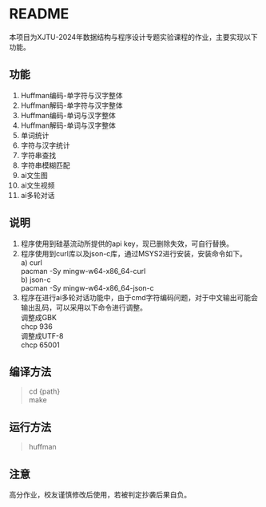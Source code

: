 # README
本项目为XJTU-2024年数据结构与程序设计专题实验课程的作业，主要实现以下功能。
## 功能
1. Huffman编码-单字符与汉字整体
2. Huffman解码-单字符与汉字整体
3. Huffman编码-单词与汉字整体
4. Huffman解码-单词与汉字整体
5. 单词统计
6. 字符与汉字统计
7. 字符串查找
8. 字符串模糊匹配
9. ai文生图
10. ai文生视频
11. ai多轮对话
## 说明
1. 程序使用到硅基流动所提供的api key，现已删除失效，可自行替换。
2. 程序使用到curl库以及json-c库，通过MSYS2进行安装，安装命令如下。  
    a) curl  
    pacman -Sy mingw-w64-x86_64-curl  
    b) json-c  
    pacman -Sy mingw-w64-x86_64-json-c  
3. 程序在进行ai多轮对话功能中，由于cmd字符编码问题，对于中文输出可能会输出乱码，可以采用以下命令进行调整。  
调整成GBK  
chcp 936  
调整成UTF-8  
chcp 65001  
## 编译方法
> cd {path}  
> make
## 运行方法
> huffman
## 注意
高分作业，校友谨慎修改后使用，若被判定抄袭后果自负。
